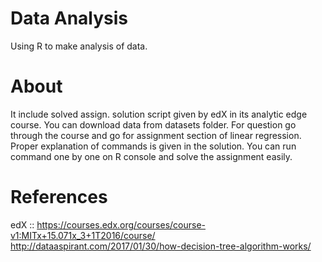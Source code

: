 # Data Analysis
Using R to make analysis of data.

# About
It include solved assign. solution script given by edX in its  analytic edge course. You can download data from datasets folder. For question go through the course and go for assignment section of linear regression. Proper explanation of commands is given in the solution. You can run command one by one on R console and solve the assignment easily. 

# References
edX :: https://courses.edx.org/courses/course-v1:MITx+15.071x_3+1T2016/course/
       http://dataaspirant.com/2017/01/30/how-decision-tree-algorithm-works/


